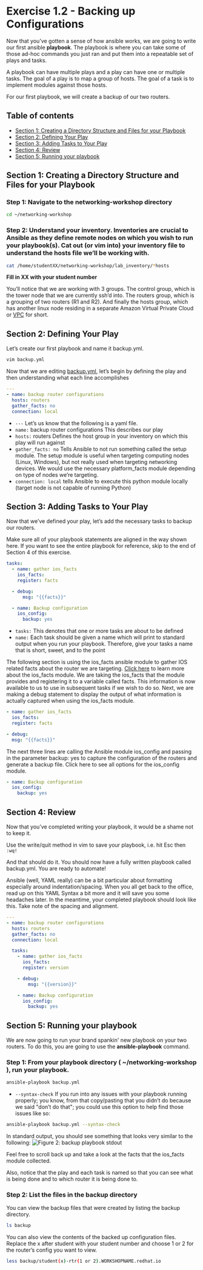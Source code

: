 # Exercise 1.2 - Backing up Configurations

Now that you’ve gotten a sense of how ansible works, we are going to write our first ansible **playbook**. The playbook is where you can take some of those ad-hoc commands you just ran and put them into a repeatable set of plays and tasks.

A playbook can have multiple plays and a play can have one or multiple tasks. The goal of a play is to map a group of hosts. The goal of a task is to implement modules against those hosts.

For our first playbook, we will create a backup of our two routers.

## Table of contents
- [Section 1: Creating a Directory Structure and Files for your Playbook](#section-1-creating-a-directory-structure-and-files-for-your-playbook)
- [Section 2: Defining Your Play](#section-2-defining-your-play)
- [Section 3: Adding Tasks to Your Play](#section-3-adding-tasks-to-your-play)
- [Section 4: Review](#section-4-review)
- [Section 5: Running your playbook](#section-5-running-your-playbook)

## Section 1: Creating a Directory Structure and Files for your Playbook

### Step 1: Navigate to the networking-workshop directory

```bash
cd ~/networking-workshop
```

### Step 2: Understand your inventory. Inventories are crucial to Ansible as they define remote nodes on which you wish to run your playbook(s). Cat out (or vim into) your inventory file to understand the hosts file we’ll be working with.

```bash
cat /home/studentXX/networking-workshop/lab_inventory/*hosts
```
**Fill in XX with your student number**

You’ll notice that we are working with 3 groups. The control group, which is the tower node that we are currently ssh’d into. The routers group, which is a grouping of two routers (R1 and R2). And finally the hosts group, which has another linux node residing in a separate Amazon Virtual Private Cloud or [VPC](https://aws.amazon.com/vpc/) for short.

## Section 2: Defining Your Play

Let’s create our first playbook and name it backup.yml.

```bash
vim backup.yml
```

Now that we are editing [backup.yml](backup.yml), let’s begin by defining the play and then understanding what each line accomplishes

```YAML
---
- name: backup router configurations
  hosts: routers
  gather_facts: no
  connection: local
```  

 - `---` Let’s us know that the following is a yaml file.
 - `name:` backup router configurations This describes our play
 - `hosts:` routers Defines the host group in your inventory on which this play will run against
 - `gather_facts: no` Tells Ansible to not run something called the setup module. The setup module is useful when targeting computing nodes (Linux, Windows), but not really used when targeting networking devices. We would use the necessary platform_facts module depending on type of nodes we’re targeting.
 - `connection: local` tells Ansible to execute this python module locally (target node is not capable of running Python)

## Section 3: Adding Tasks to Your Play

Now that we’ve defined your play, let’s add the necessary tasks to backup our routers.

Make sure all of your playbook statements are aligned in the way shown here.
If you want to see the entire playbook for reference, skip to the end of Section 4 of this exercise.

```YAML
tasks:
  - name: gather ios_facts
    ios_facts:
    register: facts

  - debug:
      msg: "{{facts}}"

  - name: Backup configuration
    ios_config:
      backup: yes
```      

 - `tasks:` This denotes that one or more tasks are about to be defined
 - `name:` Each task should be given a name which will print to standard output when you run your playbook. Therefore, give your tasks a name that is short, sweet, and to the point

 The following section is using the ios_facts ansible module to gather IOS related facts about the router we are targeting. [Click here](http://docs.ansible.com/ansible/latest/ios_facts_module.html) to learn more about the ios_facts module.  We are taking the ios_facts that the module provides and registering it to a variable called facts. This information is now available to us to use in subsequent tasks if we wish to do so. Next, we are making a debug statement to display the output of what information is actually captured when using the ios_facts module.

```YAML
- name: gather ios_facts
  ios_facts:
  register: facts

- debug:
  msg: "{{facts}}"
```

The next three lines are calling the Ansible module ios_config and passing in the parameter backup: yes to capture the configuration of the routers and generate a backup file. Click here to see all options for the ios_config module.

```YAML
- name: Backup configuration
  ios_config:
    backup: yes
```

## Section 4: Review

Now that you’ve completed writing your playbook, it would be a shame not to keep it.

Use the write/quit method in vim to save your playbook, i.e. hit Esc then `:wq!`

And that should do it. You should now have a fully written playbook called backup.yml. You are ready to automate!

Ansible (well, YAML really) can be a bit particular about formatting especially around indentation/spacing. When you all get back to the office, read up on this YAML Syntax a bit more and it will save you some headaches later. In the meantime, your completed playbook should look like this. Take note of the spacing and alignment.
```YAML
---
- name: backup router configurations
  hosts: routers
  gather_facts: no
  connection: local

  tasks:
    - name: gather ios_facts
      ios_facts:
      register: version

    - debug:
        msg: "{{version}}"

    - name: Backup configuration
      ios_config:
        backup: yes
```        

## Section 5: Running your playbook

We are now going to run your brand spankin' new playbook on your two routers. To do this, you are going to use the **ansible-playbook** command.

### Step 1: From your playbook directory ( ~/networking-workshop ), run your playbook.

```bash
ansible-playbook backup.yml
```

 - `--syntax-check` If you run into any issues with your playbook running properly; you know, from that copy/pasting that you didn’t do because we said "don’t do that"; you could use this option to help find those issues like so:
 ```bash
 ansible-playbook backup.yml --syntax-check
```

In standard output, you should see something that looks very similar to the following:
![Figure 2: backup playbook stdout](playbook-output.png)

Feel free to scroll back up and take a look at the facts that the ios_facts module collected.

Also, notice that the play and each task is named so that you can see what is being done and to which router it is being done to.

### Step 2: List the files in the backup directory
You can view the backup files that were created by listing the backup directory.

```bash
ls backup
```

You can also view the contents of the backed up configuration files.
Replace the x after student with your student number and choose 1 or 2 for the router’s config you want to view.
```bash
less backup/student(x)-rtr(1 or 2).WORKSHOPNAME.redhat.io
```
